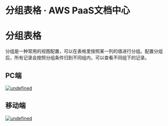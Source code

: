 # 分组表格 · AWS PaaS文档中心

# 分组表格

分组是一种常用的视图配置，可以在表格里按照某一列的值进行分组。配置分组后，所有记录会按照分组条件归到不同组内，可以查看不同组下的记录。

## PC端

[![undefined](https://docs.awspaas.com/user-manual/aws-pass-console-user-manual-dw-vue3.0-64ga/new_dw/grouptable.png)](<../new_dw/grouptable.png>)

## 移动端

[![undefined](https://docs.awspaas.com/user-manual/aws-pass-console-user-manual-dw-vue3.0-64ga/new_dw/grouptable_m.gif)](<../new_dw/grouptable_m.gif>)